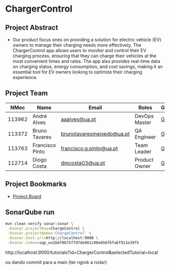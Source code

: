 # ChargerControl

## Project Abstract
- Our product focus ones on providing a solution for electric vehicle (EV) owners to manage their charging needs more effectively. The ChargerControl app allows users to monitor and control their EV charging process, ensuring that they can charge their vehicles at the most convenient times and rates. The app also provides real-time data on charging status, energy consumption, and cost savings, making it an essential tool for EV owners looking to optimize their charging experience.


## Project Team
| NMec   | Name            | Email                    | Roles            | GitHub       |
|--------|------------------|-------------------------|------------------|--------------|
| 113962 | André Alves     | aaalves@ua.pt            | DevOps Master    | [GitHub](https://github.com/Xxerd) |
| 113372 | Bruno Tavares   | brunotavaresmeixedo@ua.pt| QA Engineer      | [GitHub](https://github.com/brunotavaresz) |
| 113763 | Francisco Pinto | francisco.g.pinto@ua.pt  | Team Leader      | [GitHub](https://github.com/MinolePato) |
| 112714 | Diogo Costa     | dmcosta03@ua.pt          | Product Owner    | [GitHub](https://github.com/costinha03) |

## Project Bookmarks
- [Project Board](https://21tqs2425.atlassian.net/jira/software/projects/SCRUM/boards/1)

## SonarQube run


 ```bash 
mvn clean verify sonar:sonar \
  -Dsonar.projectKey=ChargeControl \
  -Dsonar.projectName='ChargeControl' \
  -Dsonar.host.url=http://localhost:9000 \
  -Dsonar.token=sqp_ea1bbf0b75f7d7de981c00e656fbfa6f911e3975
 ``` 

http://localhost:9000/tutorials?id=ChargerControl&selectedTutorial=local

ou dando commit para a main (ter ngrok a rodar)